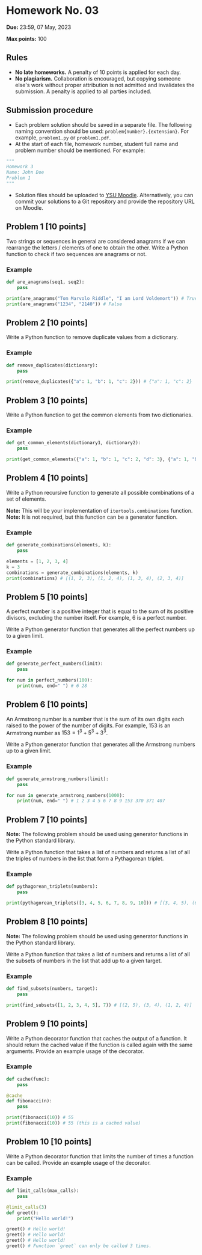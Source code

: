 # Homework No. 03

**Due:** 23:59, 07 May, 2023

**Max points:** 100

## Rules

- **No late homeworks.** A penalty of 10 points is applied for each day.
- **No plagiarism.** Collaboration is encouraged, but copying someone else's work without proper attribution is not admitted and invalidates the submission. A penalty is applied to all parties included.

## Submission procedure

- Each problem solution should be saved in a separate file. The following naming convention should be used: `problem{number}.{extension}`. For example, `problem1.py` or `problem1.pdf`.
- At the start of each file, homework number, student full name and problem number should be mentioned. For example:

```python
"""
Homework 3
Name: John Doe
Problem 1
"""
```

- Solution files should be uploaded to [YSU Moodle](https://e-learning.ysu.am/). Alternatively, you can commit your solutions to a Git repository and provide the repository URL on Moodle.

<!-- $$\pagebreak$$ -->

## Problem 1 [10 points]

Two strings or sequences in general are considered anagrams if we can rearrange the letters / elements of one to obtain the other. Write a Python function to check if two sequences are anagrams or not.

### Example

```python
def are_anagrams(seq1, seq2):
    pass

print(are_anagrams("Tom Marvolo Riddle", "I am Lord Voldemort")) # True
print(are_anagrams("1234", "2140")) # False
```

## Problem 2 [10 points]

Write a Python function to remove duplicate values from a dictionary.

### Example

```python
def remove_duplicates(dictionary):
    pass

print(remove_duplicates({"a": 1, "b": 1, "c": 2})) # {"a": 1, "c": 2}
```

<!-- $$\pagebreak$$ -->

## Problem 3 [10 points]

Write a Python function to get the common elements from two dictionaries.

### Example

```python
def get_common_elements(dictionary1, dictionary2):
    pass

print(get_common_elements({"a": 1, "b": 1, "c": 2, "d": 3}, {"a": 1, "b": 2, "c": 2, "e": 5})) # {"a": 1, "c": 2}
```

## Problem 4 [10 points]

Write a Python recursive function to generate all possible combinations of a set of elements.

**Note:** This will be your implementation of `itertools.combinations` function.
**Note:** It is not required, but this function can be a generator function.

### Example

```python
def generate_combinations(elements, k):
    pass

elements = [1, 2, 3, 4]
k = 3
combinations = generate_combinations(elements, k)
print(combinations) # [(1, 2, 3), (1, 2, 4), (1, 3, 4), (2, 3, 4)]
```

<!-- $$\pagebreak$$ -->

## Problem 5 [10 points]

A perfect number is a positive integer that is equal to the sum of its positive divisors, excluding the number itself. For example, $6$ is a perfect number. 

Write a Python generator function that generates all the perfect numbers up to a given limit.

### Example

```python
def generate_perfect_numbers(limit):
    pass

for num in perfect_numbers(100):
    print(num, end=" ") # 6 28
```

## Problem 6 [10 points]

An Armstrong number is a number that is the sum of its own digits each raised to the power of the number of digits. For example, $153$ is an Armstrong number as $153 = 1 ^ 3 + 5 ^ 3 + 3 ^ 3$.

Write a Python generator function that generates all the Armstrong numbers up to a given limit.

### Example

```python
def generate_armstrong_numbers(limit):
    pass

for num in generate_armstrong_numbers(1000):
    print(num, end=" ") # 1 2 3 4 5 6 7 8 9 153 370 371 407
```

<!-- $$\pagebreak$$ -->

## Problem 7 [10 points]

**Note:** The following problem should be used using generator functions in the Python standard library.
 
Write a Python function that takes a list of numbers and returns a list of all the triples of numbers in the list that form a Pythagorean triplet.

### Example

```python
def pythagorean_triplets(numbers):
    pass

print(pythagorean_triplets([3, 4, 5, 6, 7, 8, 9, 10])) # [(3, 4, 5), (6, 8, 10)]
```

## Problem 8 [10 points]

**Note:** The following problem should be used using generator functions in the Python standard library.

Write a Python function that takes a list of numbers and returns a list of all the subsets of numbers in the list that add up to a given target.

### Example

```python
def find_subsets(numbers, target):
    pass

print(find_subsets([1, 2, 3, 4, 5], 7)) # [(2, 5), (3, 4), (1, 2, 4)]
```

<!-- $$\pagebreak$$ -->

## Problem 9 [10 points]

Write a Python decorator function that caches the output of a function. It should return the cached value if the function is called again with the same arguments. Provide an example usage of the decorator.

### Example

```python
def cache(func):
    pass

@cache
def fibonacci(n):
    pass

print(fibonacci(10)) # 55
print(fibonacci(10)) # 55 (this is a cached value)
```

## Problem 10 [10 points]

Write a Python decorator function that limits the number of times a function can be called. Provide an example usage of the decorator.

### Example

```python
def limit_calls(max_calls):
    pass

@limit_calls(3)
def greet():
    print("Hello world!")

greet() # Hello world!
greet() # Hello world!
greet() # Hello world!
greet() # Function `greet` can only be called 3 times.
```
